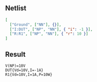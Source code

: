 ## Netlist

```json
[
  ["Ground", ["NN"], {}],
  ["I:DUT", ["NP", "NN"], { "i": -1 }],
  ["R:R1", ["NP", "NN"], { "r": 10 }]
]
```

## Result

```text
V(NP)=10V
DUT{Vd=10V,I=-1A}
R1{Vd=10V,I=1A,P=10W}
```
